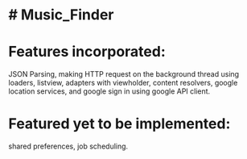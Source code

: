 # # Music_Finder

# Features incorporated:
JSON Parsing, 
making HTTP request on the background thread using loaders, 
listview, 
adapters with viewholder, 
content resolvers, 
google location services,
and google sign in using google API client.

# Featured yet to be implemented:
shared preferences, 
job scheduling.  
